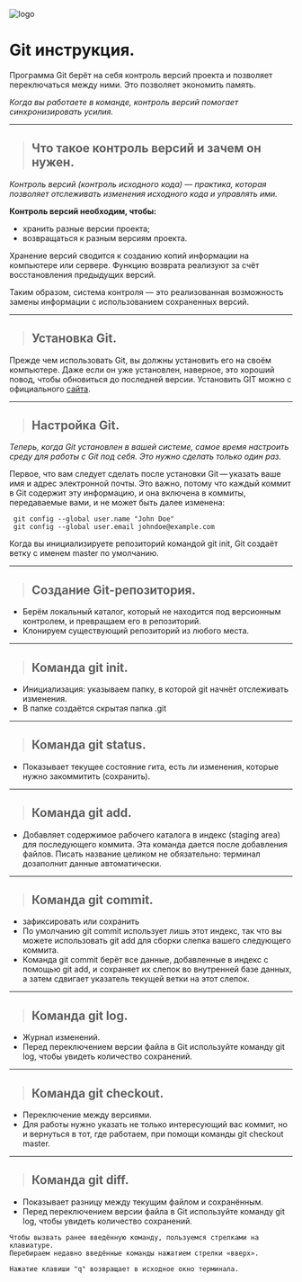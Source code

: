 ![logo](https://git-scm.com/images/logos/downloads/Git-Logo-1788C.svg)

# Git инструкция.

Программа Git берёт на себя контроль версий проекта и позволяет переключаться между ними. Это позволяет экономить память.

*Когда вы работаете в команде, контроль версий помогает синхронизировать усилия.*

___

>## Что такое контроль версий и зачем он нужен.

*Контроль версий (контроль исходного кода) — практика, которая позволяет отслеживать изменения исходного кода и управлять ими.*

**Контроль версий необходим, чтобы:**
* хранить разные версии проекта;
* возвращаться к разным версиям проекта.

Хранение версий сводится к созданию копий информации на компьютере или сервере. 
Функцию возврата реализуют за счёт восстановления предыдущих версий. 

Таким образом, система контроля — это реализованная возможность замены информации 
с использованием сохраненных версий.
___
>## Установка Git.

Прежде чем использовать Git, вы должны установить его на своём компьютере. Даже если он уже установлен, наверное, это хороший повод, чтобы обновиться до последней версии.
Установить GIT можно с официального [сайта](https://git-scm.com/).
___
>## Настройка Git.

*Теперь, когда Git установлен в вашей системе, самое время настроить среду для работы с Git под себя. Это нужно сделать только один раз.*

Первое, что вам следует сделать после установки Git — указать ваше имя и адрес электронной почты. Это важно, потому что каждый коммит в Git содержит эту информацию, и она включена в коммиты, передаваемые вами, и не может быть далее изменена:

  ```  
   git config --global user.name "John Doe"
   git config --global user.email johndoe@example.com 
   ```

   Когда вы инициализируете репозиторий командой git init, Git создаёт ветку с именем master по умолчанию.
___
>## Создание Git-репозитория.
* Берём локальный каталог, который не находится под версионным контролем, и превращаем его в репозиторий.
* Клонируем существующий репозиторий из любого места.

___
>## Команда git init.
* Инициализация: указываем папку, в которой git начнёт отслеживать изменения.
* В папке создаётся скрытая папка .git

___
>## Команда git status.
* Показывает текущее состояние гита, есть ли изменения, которые нужно закоммитить (сохранить).

___
>## Команда git add.
* Добавляет содержимое рабочего каталога в индекс (staging area) для последующего коммита. Эта команда дается после добавления файлов. Писать название целиком не обязательно: терминал дозаполнит данные автоматически.

___
>## Команда git commit.
* зафиксировать или сохранить
* По умолчанию git commit использует лишь этот индекс, так что вы можете использовать git add для сборки слепка вашего следующего коммита.
* Команда git commit берёт все данные, добавленные в индекс с помощью git add, и сохраняет их слепок во внутренней базе данных, а затем сдвигает указатель текущей ветки на этот слепок.

___
>## Команда git log.
* Журнал изменений.
* Перед переключением версии файла в Git используйте команду git log, чтобы увидеть количество сохранений.

___
>## Команда git checkout.
* Переключение между версиями. 
* Для работы нужно указать не только интересующий вас коммит, но и вернуться в тот, где работаем, при помощи команды git checkout master.

___
>## Команда git diff.
* Показывает разницу между текущим файлом и сохранённым.
* Перед переключением версии файла в Git используйте команду git log, чтобы увидеть количество сохранений.

```
Чтобы вызвать ранее введённую команду, пользуемся стрелками на клавиатуре.
Перебираем недавно введённые команды нажатием стрелки «вверх».
```

```
Нажатие клавиши "q" возвращает в исходное окно терминала.
```









